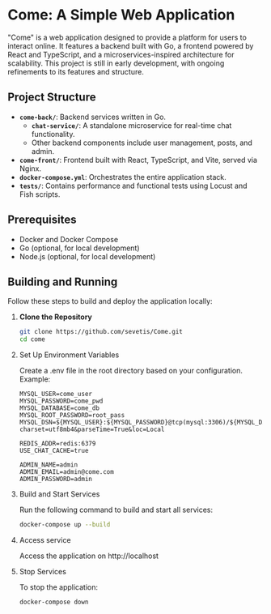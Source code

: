# Come: A Simple Web Application

"Come" is a web application designed to provide a platform for users to interact online. It features a backend built with Go, a frontend powered by React and TypeScript, and a microservices-inspired architecture for scalability. This project is still in early development, with ongoing refinements to its features and structure.

## Project Structure
- **`come-back/`**: Backend services written in Go.
  - **`chat-service/`**: A standalone microservice for real-time chat functionality.
  - Other backend components include user management, posts, and admin.
- **`come-front/`**: Frontend built with React, TypeScript, and Vite, served via Nginx.
- **`docker-compose.yml`**: Orchestrates the entire application stack.
- **`tests/`**: Contains performance and functional tests using Locust and Fish scripts.

## Prerequisites
- Docker and Docker Compose
- Go (optional, for local development)
- Node.js (optional, for local development)

## Building and Running
Follow these steps to build and deploy the application locally:

1. **Clone the Repository**
   ```bash
   git clone https://github.com/sevetis/Come.git
   cd come
   ```

2. Set Up Environment Variables

    Create a .env file in the root directory based on your configuration. Example:
    ```.env
    MYSQL_USER=come_user
    MYSQL_PASSWORD=come_pwd
    MYSQL_DATABASE=come_db
    MYSQL_ROOT_PASSWORD=root_pass
    MYSQL_DSN=${MYSQL_USER}:${MYSQL_PASSWORD}@tcp(mysql:3306)/${MYSQL_DATABASE}?charset=utf8mb4&parseTime=True&loc=Local

    REDIS_ADDR=redis:6379
    USE_CHAT_CACHE=true

    ADMIN_NAME=admin
    ADMIN_EMAIL=admin@come.com
    ADMIN_PASSWORD=admin
    ```

3. Build and Start Services

    Run the following command to build and start all services:
    ```bash
    docker-compose up --build
    ```

4. Access service
    
    Access the application on http://localhost


5. Stop Services

    To stop the application:
    ```bash
    docker-compose down
    ```